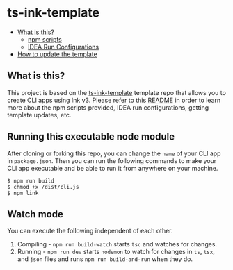 # ts-ink-template

<!-- START doctoc generated TOC please keep comment here to allow auto update -->
<!-- DON'T EDIT THIS SECTION, INSTEAD RE-RUN doctoc TO UPDATE -->

- [What is this?](#what-is-this)
  - [npm scripts](#npm-scripts)
  - [IDEA Run Configurations](#idea-run-configurations)
- [How to update the template](#how-to-update-the-template)

<!-- END doctoc generated TOC please keep comment here to allow auto update -->

## What is this?

This project is based on the [ts-ink-template](https://github.com/nazmulidris/ts-ink-template)
template repo that allows you to create CLI apps using Ink v3. Please refer to this
[README](https://github.com/nazmulidris/ts-ink-template/blob/main/README.md) in order to learn more
about the npm scripts provided, IDEA run configurations, getting template updates, etc.

## Running this executable node module

After cloning or forking this repo, you can change the `name` of your CLI app in `package.json`.
Then you can run the following commands to make your CLI app executable and be able to run it from
anywhere on your machine.

```shell
$ npm run build
$ chmod +x /dist/cli.js
$ npm link
```

## Watch mode

You can execute the following independent of each other.

1. Compiling - `npm run build-watch` starts `tsc` and watches for changes.
2. Running - `npm run dev` starts `nodemon` to watch for changes in `ts`, `tsx`, and `json` files
   and runs `npm run build-and-run` when they do.
